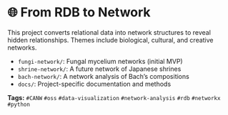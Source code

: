 # 🌐 From RDB to Network

This project converts relational data into network structures to reveal hidden relationships.
Themes include biological, cultural, and creative networks.

- `fungi-network/`: Fungal mycelium networks (initial MVP)
- `shrine-network/`: A future network of Japanese shrines
- `bach-network/`: A network analysis of Bach’s compositions
- `docs/`: Project-specific documentation and methods

**Tags:** `#CANW` `#oss` `#data-visualization` `#network-analysis` `#rdb` `#networkx` `#python`
